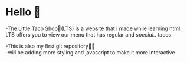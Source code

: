 # Hello 👋
-The Little Taco Shop🌮(LTS) is a website that i made while learning html.<br>
LTS offers you to view our menu that has regular and <i>special..</i> tacos

-This is also my first git repository👩‍💻<br>
-will be adding more styling and javascript to make it more interactive 